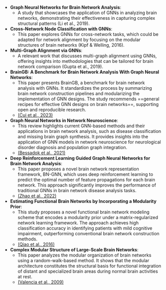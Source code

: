 - **Graph Neural Networks for Brain Network Analysis**:
    - A study that showcases the application of GNNs in analyzing brain networks, demonstrating their effectiveness in capturing complex structural patterns (Li et al., 2019).
- **Cross-Network Node Classification with GNNs**:
    - This paper explores GNNs for cross-network tasks, which could be adapted for network alignment by focusing on the modular structures of brain networks (Kipf & Welling, 2016).
- **Multi-Graph Alignment via GNNs**:
    - A relevant work that discusses multi-graph alignment using GNNs, offering insights into methodologies that can be tailored for brain network comparison (Gupta et al., 2019).
- **BrainGB: A Benchmark for Brain Network Analysis With Graph Neural Networks**:
    - This paper presents BrainGB, a benchmark for brain network analysis with GNNs. It standardizes the process by summarizing brain network construction pipelines and modularizing the implementation of GNN designs. The study recommends ==general recipes for effective GNN designs on brain networks==, supporting open and reproducible research.
    - [(Cui et al., 2023)](https://consensus.app/papers/braingb-benchmark-brain-network-analysis-with-graph-cui/f8a48080490d5e4eaa72419bdda25b5a/?utm_source=chatgpt)
- **Graph Neural Networks in Network Neuroscience**:
    - This review highlights current GNN-based methods and their applications in brain network analysis, such as disease classification and missing brain graph synthesis. It provides insights into the application of GNN models in network neuroscience for neurological disorder diagnosis and population graph integration.
    - [(Bessadok et al., 2021)](https://consensus.app/papers/graph-neural-networks-network-neuroscience-bessadok/998e2c8213cb5cf6bee729ac48e5537d/?utm_source=chatgpt)
- **Deep Reinforcement Learning Guided Graph Neural Networks for Brain Network Analysis**:
    - This paper proposes a novel brain network representation framework, BN-GNN, which uses deep reinforcement learning to predict the optimal number of feature propagations for each brain network. This approach significantly improves the performance of traditional GNNs in brain network disease analysis tasks.
    - [(Zhao et al., 2022)](https://consensus.app/papers/reinforcement-learning-guided-graph-neural-networks-zhao/a6dc853d4f6b574ca795bd82173bfa10/?utm_source=chatgpt)
- **Estimating Functional Brain Networks by Incorporating a Modularity Prior**:
    - This study proposes a novel functional brain network modeling scheme that encodes a modularity prior under a matrix-regularized network learning framework. The approach achieves high classification accuracy in identifying patients with mild cognitive impairment, outperforming conventional brain network construction methods.
    - [(Qiao et al., 2016)](https://consensus.app/papers/estimating-brain-networks-incorporating-modularity-qiao/4fd4a37968e65aa4bfd4ee47f2663f67/?utm_source=chatgpt)
- **Complex Modular Structure of Large-Scale Brain Networks**:
    - This paper analyzes the modular organization of brain networks using a random-walk-based method. It shows that the modular architecture constitutes the structural basis for functional integration of distant and specialized brain areas during normal brain activities at rest.
    - [(Valencia et al., 2009)](https://consensus.app/papers/modular-structure-brain-networks-valencia/d1471f2c168653f99584740798b252b6/?utm_source=chatgpt)